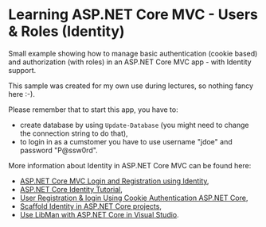 # Learning ASP.NET Core MVC - Users & Roles (Identity)

Small example showing how to manage basic authentication (cookie based) and authorization (with roles) in an ASP.NET Core MVC app - with Identity support.

This sample was created for my own use during lectures, so nothing fancy here :-).

Please remember that to start this app, you have to:

- create database by using `Update-Database` (you might need to change the connection string to do that),
- to login in as a cumstomer you have to use username "jdoe" and password "P@ssw0rd".

More information about Identity in ASP.NET Core MVC can be found here: 

- [ASP.NET Core MVC Login and Registration using Identity](https://youtu.be/CzRM-hOe35o),
- [ASP.NET Core Identity Tutorial](https://www.tektutorialshub.com/asp-net-core/asp-net-core-identity-tutorial/),
- [User Registration & login Using Cookie Authentication ASP.NET Core](https://www.tektutorialshub.com/asp-net-core/user-registration-login-using-cookie-authentication-asp-net-core/),
- [Scaffold Identity in ASP.NET Core projects](https://learn.microsoft.com/en-us/aspnet/core/security/authentication/scaffold-identity?view=aspnetcore-7.0&tabs=visual-studio),
- [Use LibMan with ASP.NET Core in Visual Studio](https://learn.microsoft.com/en-us/aspnet/core/client-side/libman/libman-vs?view=aspnetcore-7.0).
